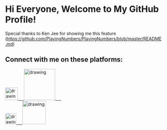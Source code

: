 # Hi Everyone, Welcome to My GitHub Profile!

Special thanks to Ken Jee for showing me this feature (https://github.com/PlayingNumbers/PlayingNumbers/blob/master/README.md)

## Connect with me on these platforms:

<a href="https://twitter.com/anuttara_sharma"><img src="https://res.cloudinary.com/importdata/image/upload/v1595012924/Twitter_Logo_Blue_gbtagu.png" alt="drawing" width="40"/>&nbsp;&nbsp;&nbsp;&nbsp;             <a href="https://www.linkedin.com/in/anuttara-sharma"><img src="https://res.cloudinary.com/importdata/image/upload/v1595012354/linkedin_t9qiwy.png" alt="drawing" width="100"/> &nbsp;&nbsp;&nbsp;&nbsp;             
  <a href="https://medium.com/@anuttarasharma"><img src="https://res.cloudinary.com/importdata/image/upload/v1595012354/medium_mono_hoz0z5.png" alt="drawing" width="35"/>&nbsp;&nbsp;&nbsp;&nbsp;             <a href="https://www.kaggle.com/anuttarasharma"><img src="https://res.cloudinary.com/importdata/image/upload/v1595012924/kaggle_ksaktb.png" alt="drawing" width="75"/>



<!--
**AnuttaraSharma/AnuttaraSharma** is a ✨ _special_ ✨ repository because its `README.md` (this file) appears on your GitHub profile.

Here are some ideas to get you started:

- 🔭 I’m currently working on ...
- 🌱 I’m currently learning ...
- 👯 I’m looking to collaborate on ...
- 🤔 I’m looking for help with ...
- 💬 Ask me about ...
- 📫 How to reach me: ...
- 😄 Pronouns: ...
- ⚡ Fun fact: ...
-->
